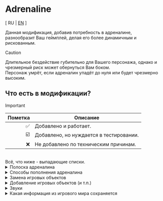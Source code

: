 # Adrenaline

[ RU | [EN](README_EN.md) ]

Данная модификация, добавив потребность в адреналине, разнообразит Ваш геймплей, делая его более динамичным и рискованным.
> [!CAUTION]
> Длительное бездействие губительно для Вашего персонажа, однако и чрезмерный риск может обернуться Вам боком.<br>
> Персонаж умрёт, если адреналин упадёт до нуля или будет чрезмерно высоким.

## Что есть в модификации?
> [!IMPORTANT]
> |Пометка|Описание|
> |-----:|-----------|
> |✅| Добавлено и работает.|
> |☑️| Добавлено, но нуждается в тестировании.|
> |❌| Не добавлено по техническим причинам.|
> <br>
> Всё, что ниже - выпадающие списки.
<details>
<summary>Полоска адреналина</summary>
✅ Можно пополнить.<br>
✅ Убывает со временем.<br>
✅ Скорость убывания со временем увеличивается.<br>
✅ Меняет свой цвет в зависимости от уровня адреналина.<br>
✅ Персонаж умирает при слишком высоком(200) и слишком низком (0) адреналине.<br>
❌ Более быстрое убывание при простое игрока на месте или медленной ходьбе.<br>
</details>
<details>
<summary>Способы пополнения адреналина</summary>
✅ Бег (восполняет очень мало).<br>
✅ Ссаньё на работающие электрические приборы (выбивает рандомные пробки при срабатывании).<br>
✅ Удар током от замыкания проводки SATSUMA.<br>
✅ Оскорбление Теймо в виде неприличного жеста.<br>
✅ Обоссывание Теймо.<br>
✅ Разбивание окон в магазине или пабе.<br>
☑️ Любые другие скверные деяния, приводящие к ругани со стороны Теймо.<br>
✅ Употребление кофе (сварить дома или выпить у бабки).<br>
✅ Употребление энергетика в пабе.<br>
✅ Аварии на транспорте.<br>
✅ Сбитие NPC на транспорте (зрители ралли).<br>
☑️ Удары(нокауты) по NPC игроком.<br>
☑️ Драка у клуба с пьяным мужиком.<br>
☑️ Попытки охранника клуба поймать игрока.<br>
✅ Поражения при игре со свином. (Ventti).<br>
✅ Удары от NPC по игроку (2 брата идиота).<br>
✅ Слив дерьма в неположенном месте (crime).<br>
✅ Близкое нахождение игрока рядом с горящим домом (буквально в дверях).<br>
☑️ Уклонение от ударов топором от пришедшего с топором мужика.<br>
☑️ Вырубание мужика с топором (удар по нему).<br>
☑️ Езда на высокой скорости в большинстве транспортных средств в игре.<br>
{ JONNEZ, SATSUMA, FERNDALE, HAYOSIKO, GIFU, FITTAN (нужно показывать брату фак) }<br>

> [!NOTE]
> ✅ Исправлен баг игры со статусом ремней безопасности в Ferndale.<br>
> ☑️ С пристёгнутыми ремнями даёт меньше.<br>
> ☑️ Со шлемом даёт меньше.<br>
> ☑️ Без лобового стекла и шлема даёт больше.<br>
> ☑️ Без шлема на Jonnez даёт больше.<br>
> ✅ Во время заезда в ралли даёт больше при чуть меньшей скорости(на 20 км/ч), только на SATSUMA.

❌ При уходе от погони полиции.<br>
❌ При ужаливании игрока осами или прилёте шмеля в лицо.<br>
</details>
<details>
<summary>Замена игровых объектов</summary>
✅ Чашка кофе в пабе на банку энергетика, включая надпись снизу для предмета.<br>
✅ Текст и текстура записки на холодильнике.<br>
✅ Текст и текстура paper_stand в пабе.<br>
</details>
<details>
<summary>Добавление игровых объектов (и т.п.)</summary>
✅ 3 постера (гараж в доме, на стене у механика и в пабе Теймо).<br>
✅ Таблетки для сброса скорости снижения адреналина.<br>
✅ Конверт с письмом от доктора (раз в сутки).<br>
✅ Письмо внутри конверта с случайным скрином (выбирается в момент открытия конверта)<br>
✅ Совместимость с многими модами, добавляющими полоски в HUD (кроме SpeedyPost).<br>
</details>
<details>
<summary>Звуки</summary>
✅ Загружаются при старте игры(загрузка сейва или новая игра).<br>
✅ Играют в loop'e всё время игры, меняясь в зависимости от уровня адреналина.<br>
✅ Присутствует звук при смерти.<br>
</details>
<details>
<summary>Какая информация из игрового мира сохраняется</summary>
✅ Значение адреналина.<br>
✅ Значение скорости уменьшения адреналина.<br>
✅ Статус блокировки увеличения скорости уменьшение адреналина.<br>
✅ Номер игрового дня (для писем).<br>
✅ Статус смерти персонажа.<br>
✅ Заспавнено ли письмо от доктора в ящике.<br>
</details>
